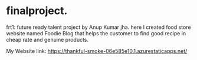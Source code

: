 # finalproject.   
frt1: future ready talent project by Anup Kumar jha.
here I created food store website named Foodie Blog that helps the customer to find good recipe in cheap rate and genuine products. 

My Website link: https://thankful-smoke-06e585e10.1.azurestaticapps.net/
